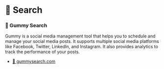 # 🔎 Search

### 🧸 Gummy Search
Gummy is a social media management tool that helps you to schedule and manage your social media posts. It supports multiple social media platforms like Facebook, Twitter, LinkedIn, and Instagram. It also provides analytics to track the performance of your posts.
- [🔗 gummysearch.com](https://gummysearch.com/)
